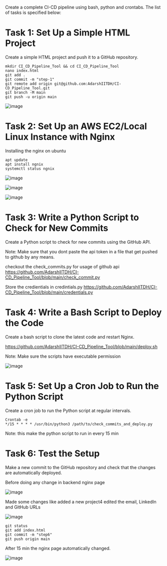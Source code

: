 Create a complete CI-CD pipeline using bash, python and crontabs. The list of tasks is specified below: 

# Task 1: Set Up a Simple HTML Project

Create a simple HTML project and push it to a GitHub repository.

```
mkdir CI_CD_Pipeline_Tool && cd CI_CD_Pipeline_Tool
nano index.html
git add .
git commit -m "step-1"
git remote add origin git@github.com:AdarshIITDH/CI-CD_Pipeline_Tool.git
git branch -M main
git push -u origin main 
```
![image](https://github.com/AdarshIITDH/CI-CD_Pipeline_Tool/assets/60352729/60bd342f-256b-4b3a-9274-7eff28e427bb)

# Task 2: Set Up an AWS EC2/Local Linux Instance with Nginx

Installing the nginx on ubuntu

```
apt update
apt install ngnix
systemctl status ngnix
```

![image](https://github.com/AdarshIITDH/CI-CD_Pipeline_Tool/assets/60352729/a1d2c822-6c09-4c69-bcee-65ff146bad88)

![image](https://github.com/AdarshIITDH/CI-CD_Pipeline_Tool/assets/60352729/487d3563-3b49-4350-bc15-9996046a82c0)

![image](https://github.com/AdarshIITDH/CI-CD_Pipeline_Tool/assets/60352729/399009df-c728-4a40-9ffc-23aa2ea51cae)


# Task 3: Write a Python Script to Check for New Commits

 Create a Python script to check for new commits using the GitHub API.

 Note: Make sure that you dont paste the api token in a file that get pushed to github by any means.

 checkout the check_commits.py for usage of github api
 https://github.com/AdarshIITDH/CI-CD_Pipeline_Tool/blob/main/check_commit.py

Store the credientials in credintials.py
https://github.com/AdarshIITDH/CI-CD_Pipeline_Tool/blob/main/credentials.py

# Task 4: Write a Bash Script to Deploy the Code

  Create a bash script to clone the latest code and restart Nginx.
  
  https://github.com/AdarshIITDH/CI-CD_Pipeline_Tool/blob/main/deploy.sh

Note: Make sure the scripts have executable permission

![image](https://github.com/AdarshIITDH/CI-CD_Pipeline_Tool/assets/60352729/929449ac-1736-4528-92a3-ee010ecb5647)

# Task 5: Set Up a Cron Job to Run the Python Script

Create a cron job to run the Python script at regular intervals.

```
Crontab -e
*/15 * * * * /usr/bin/python3 /path/to/check_commits_and_deploy.py
```

Note: this make the python script to run in every 15 min

#  Task 6: Test the Setup 

Make a new commit to the GitHub repository and check that the changes are automatically deployed.

Before doing any change in backend nginx page 

![image](https://github.com/AdarshIITDH/CI-CD_Pipeline_Tool/assets/60352729/00b823c8-eaac-463e-a7ff-0f73856adfba)

Made some changes like added a new project4 edited the email, LinkedIn and GitHub URLs

![image](https://github.com/AdarshIITDH/CI-CD_Pipeline_Tool/assets/60352729/53bd4393-c2f3-4251-9ee8-f334bcdd32b9)

```
git status
git add index.html
git commit -m "step6"
git push origin main
```

After 15 min the nginx page automatically changed.

![image](https://github.com/AdarshIITDH/CI-CD_Pipeline_Tool/assets/60352729/f0b40739-4d4b-4cbb-86cd-0e4be41da115)













